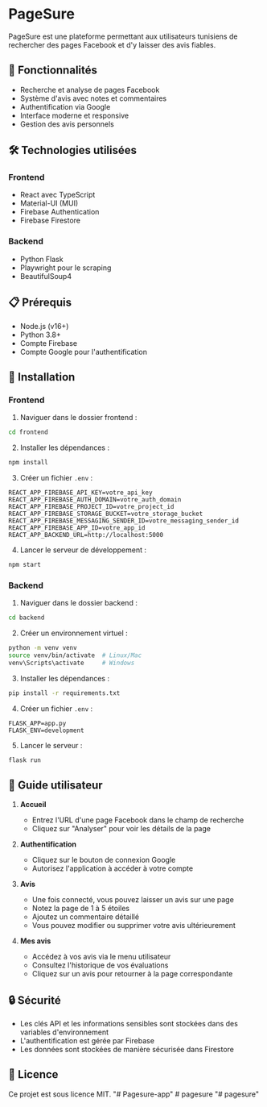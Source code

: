 # PageSure

PageSure est une plateforme permettant aux utilisateurs tunisiens de rechercher des pages Facebook et d'y laisser des avis fiables.

## 🚀 Fonctionnalités

- Recherche et analyse de pages Facebook
- Système d'avis avec notes et commentaires
- Authentification via Google
- Interface moderne et responsive
- Gestion des avis personnels

## 🛠️ Technologies utilisées

### Frontend
- React avec TypeScript
- Material-UI (MUI)
- Firebase Authentication
- Firebase Firestore

### Backend
- Python Flask
- Playwright pour le scraping
- BeautifulSoup4

## 📋 Prérequis

- Node.js (v16+)
- Python 3.8+
- Compte Firebase
- Compte Google pour l'authentification

## 🔧 Installation

### Frontend

1. Naviguer dans le dossier frontend :
```bash
cd frontend
```

2. Installer les dépendances :
```bash
npm install
```

3. Créer un fichier `.env` :
```env
REACT_APP_FIREBASE_API_KEY=votre_api_key
REACT_APP_FIREBASE_AUTH_DOMAIN=votre_auth_domain
REACT_APP_FIREBASE_PROJECT_ID=votre_project_id
REACT_APP_FIREBASE_STORAGE_BUCKET=votre_storage_bucket
REACT_APP_FIREBASE_MESSAGING_SENDER_ID=votre_messaging_sender_id
REACT_APP_FIREBASE_APP_ID=votre_app_id
REACT_APP_BACKEND_URL=http://localhost:5000
```

4. Lancer le serveur de développement :
```bash
npm start
```

### Backend

1. Naviguer dans le dossier backend :
```bash
cd backend
```

2. Créer un environnement virtuel :
```bash
python -m venv venv
source venv/bin/activate  # Linux/Mac
venv\Scripts\activate     # Windows
```

3. Installer les dépendances :
```bash
pip install -r requirements.txt
```

4. Créer un fichier `.env` :
```env
FLASK_APP=app.py
FLASK_ENV=development
```

5. Lancer le serveur :
```bash
flask run
```

## 📝 Guide utilisateur

1. **Accueil**
   - Entrez l'URL d'une page Facebook dans le champ de recherche
   - Cliquez sur "Analyser" pour voir les détails de la page

2. **Authentification**
   - Cliquez sur le bouton de connexion Google
   - Autorisez l'application à accéder à votre compte

3. **Avis**
   - Une fois connecté, vous pouvez laisser un avis sur une page
   - Notez la page de 1 à 5 étoiles
   - Ajoutez un commentaire détaillé
   - Vous pouvez modifier ou supprimer votre avis ultérieurement

4. **Mes avis**
   - Accédez à vos avis via le menu utilisateur
   - Consultez l'historique de vos évaluations
   - Cliquez sur un avis pour retourner à la page correspondante

## 🔒 Sécurité

- Les clés API et les informations sensibles sont stockées dans des variables d'environnement
- L'authentification est gérée par Firebase
- Les données sont stockées de manière sécurisée dans Firestore

## 📄 Licence

Ce projet est sous licence MIT. "# Pagesure-app" 
#   p a g e s u r e  
 "# pagesure" 
